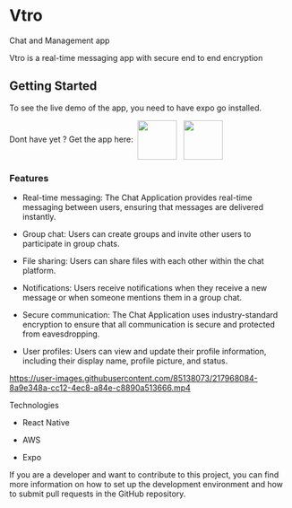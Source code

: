 # Vtro
Chat and Management app

Vtro is a real-time messaging app with secure end to end encryption 

## Getting Started

To see the live demo of the app, you need to have expo go installed. 

Dont have yet ? Get the app here:&nbsp;
<a href ="https://play.google.com/store/apps/details?id=host.exp.exponent&hl=en&gl=US" target="blank"><img src="https://upload.wikimedia.org/wikipedia/commons/thumb/7/78/Google_Play_Store_badge_EN.svg/2560px-Google_Play_Store_badge_EN.svg.png" align="center" width ="70" marginright="20" /></a> &nbsp;
<a href ="https://apps.apple.com/us/app/expo-go/id982107779" target="blank"><img align="center" src="https://logos-download.com/wp-content/uploads/2016/06/Available_on_the_App_Store_logo-700x207.png" width ="70"/></a>


### Features

- Real-time messaging: The Chat Application provides real-time messaging between users, ensuring that messages are delivered instantly.

- Group chat: Users can create groups and invite other users to participate in group chats.

- File sharing: Users can share files with each other within the chat platform.

- Notifications: Users receive notifications when they receive a new message or when someone mentions them in a group chat.

- Secure communication: The Chat Application uses industry-standard encryption to ensure that all communication is secure and protected from eavesdropping.

- User profiles: Users can view and update their profile information, including their display name, profile picture, and status.



https://user-images.githubusercontent.com/85138073/217968084-8a9e348a-cc12-4ec8-a84e-c8890a513666.mp4

Technologies

- React Native

- AWS

- Expo



If you are a developer and want to contribute to this project, you can find more information on how to set up the development environment and how to submit pull requests in the GitHub repository.
